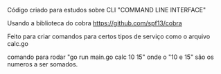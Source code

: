 Código criado para estudos sobre CLI "COMMAND LINE INTERFACE"

Usando a biblioteca do cobra https://github.com/spf13/cobra

Feito para criar comandos para certos tipos de serviço como o arquivo calc.go

comando para rodar "go run main.go calc 10 15" 
onde o "10 e 15" são os numeros a ser somados.
